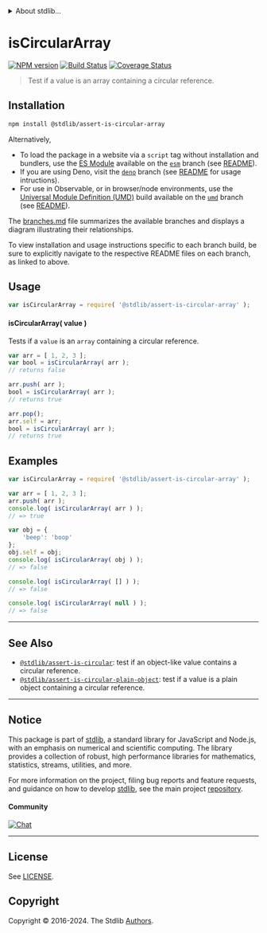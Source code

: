 <!--

@license Apache-2.0

Copyright (c) 2018 The Stdlib Authors.

Licensed under the Apache License, Version 2.0 (the "License");
you may not use this file except in compliance with the License.
You may obtain a copy of the License at

   http://www.apache.org/licenses/LICENSE-2.0

Unless required by applicable law or agreed to in writing, software
distributed under the License is distributed on an "AS IS" BASIS,
WITHOUT WARRANTIES OR CONDITIONS OF ANY KIND, either express or implied.
See the License for the specific language governing permissions and
limitations under the License.

-->


<details>
  <summary>
    About stdlib...
  </summary>
  <p>We believe in a future in which the web is a preferred environment for numerical computation. To help realize this future, we've built stdlib. stdlib is a standard library, with an emphasis on numerical and scientific computation, written in JavaScript (and C) for execution in browsers and in Node.js.</p>
  <p>The library is fully decomposable, being architected in such a way that you can swap out and mix and match APIs and functionality to cater to your exact preferences and use cases.</p>
  <p>When you use stdlib, you can be absolutely certain that you are using the most thorough, rigorous, well-written, studied, documented, tested, measured, and high-quality code out there.</p>
  <p>To join us in bringing numerical computing to the web, get started by checking us out on <a href="https://github.com/stdlib-js/stdlib">GitHub</a>, and please consider <a href="https://opencollective.com/stdlib">financially supporting stdlib</a>. We greatly appreciate your continued support!</p>
</details>

# isCircularArray

[![NPM version][npm-image]][npm-url] [![Build Status][test-image]][test-url] [![Coverage Status][coverage-image]][coverage-url] <!-- [![dependencies][dependencies-image]][dependencies-url] -->

> Test if a value is an array containing a circular reference.

<section class="installation">

## Installation

```bash
npm install @stdlib/assert-is-circular-array
```

Alternatively,

-   To load the package in a website via a `script` tag without installation and bundlers, use the [ES Module][es-module] available on the [`esm`][esm-url] branch (see [README][esm-readme]).
-   If you are using Deno, visit the [`deno`][deno-url] branch (see [README][deno-readme] for usage intructions).
-   For use in Observable, or in browser/node environments, use the [Universal Module Definition (UMD)][umd] build available on the [`umd`][umd-url] branch (see [README][umd-readme]).

The [branches.md][branches-url] file summarizes the available branches and displays a diagram illustrating their relationships.

To view installation and usage instructions specific to each branch build, be sure to explicitly navigate to the respective README files on each branch, as linked to above.

</section>

<section class="usage">

## Usage

```javascript
var isCircularArray = require( '@stdlib/assert-is-circular-array' );
```

#### isCircularArray( value )

Tests if a `value` is an `array` containing a circular reference.

```javascript
var arr = [ 1, 2, 3 ];
var bool = isCircularArray( arr );
// returns false

arr.push( arr );
bool = isCircularArray( arr );
// returns true

arr.pop();
arr.self = arr;
bool = isCircularArray( arr );
// returns true
```

</section>

<!-- /.usage -->

<section class="examples">

## Examples

<!-- eslint no-undef: "error" -->

```javascript
var isCircularArray = require( '@stdlib/assert-is-circular-array' );

var arr = [ 1, 2, 3 ];
arr.push( arr );
console.log( isCircularArray( arr ) );
// => true

var obj = {
    'beep': 'boop'
};
obj.self = obj;
console.log( isCircularArray( obj ) );
// => false

console.log( isCircularArray( [] ) );
// => false

console.log( isCircularArray( null ) );
// => false
```

</section>

<!-- /.examples -->

<!-- Section for related `stdlib` packages. Do not manually edit this section, as it is automatically populated. -->

<section class="related">

* * *

## See Also

-   <span class="package-name">[`@stdlib/assert-is-circular`][@stdlib/assert/is-circular]</span><span class="delimiter">: </span><span class="description">test if an object-like value contains a circular reference.</span>
-   <span class="package-name">[`@stdlib/assert-is-circular-plain-object`][@stdlib/assert/is-circular-plain-object]</span><span class="delimiter">: </span><span class="description">test if a value is a plain object containing a circular reference.</span>

</section>

<!-- /.related -->

<!-- Section for all links. Make sure to keep an empty line after the `section` element and another before the `/section` close. -->


<section class="main-repo" >

* * *

## Notice

This package is part of [stdlib][stdlib], a standard library for JavaScript and Node.js, with an emphasis on numerical and scientific computing. The library provides a collection of robust, high performance libraries for mathematics, statistics, streams, utilities, and more.

For more information on the project, filing bug reports and feature requests, and guidance on how to develop [stdlib][stdlib], see the main project [repository][stdlib].

#### Community

[![Chat][chat-image]][chat-url]

---

## License

See [LICENSE][stdlib-license].


## Copyright

Copyright &copy; 2016-2024. The Stdlib [Authors][stdlib-authors].

</section>

<!-- /.stdlib -->

<!-- Section for all links. Make sure to keep an empty line after the `section` element and another before the `/section` close. -->

<section class="links">

[npm-image]: http://img.shields.io/npm/v/@stdlib/assert-is-circular-array.svg
[npm-url]: https://npmjs.org/package/@stdlib/assert-is-circular-array

[test-image]: https://github.com/stdlib-js/assert-is-circular-array/actions/workflows/test.yml/badge.svg?branch=v0.2.1
[test-url]: https://github.com/stdlib-js/assert-is-circular-array/actions/workflows/test.yml?query=branch:v0.2.1

[coverage-image]: https://img.shields.io/codecov/c/github/stdlib-js/assert-is-circular-array/main.svg
[coverage-url]: https://codecov.io/github/stdlib-js/assert-is-circular-array?branch=main

<!--

[dependencies-image]: https://img.shields.io/david/stdlib-js/assert-is-circular-array.svg
[dependencies-url]: https://david-dm.org/stdlib-js/assert-is-circular-array/main

-->

[chat-image]: https://img.shields.io/gitter/room/stdlib-js/stdlib.svg
[chat-url]: https://app.gitter.im/#/room/#stdlib-js_stdlib:gitter.im

[stdlib]: https://github.com/stdlib-js/stdlib

[stdlib-authors]: https://github.com/stdlib-js/stdlib/graphs/contributors

[umd]: https://github.com/umdjs/umd
[es-module]: https://developer.mozilla.org/en-US/docs/Web/JavaScript/Guide/Modules

[deno-url]: https://github.com/stdlib-js/assert-is-circular-array/tree/deno
[deno-readme]: https://github.com/stdlib-js/assert-is-circular-array/blob/deno/README.md
[umd-url]: https://github.com/stdlib-js/assert-is-circular-array/tree/umd
[umd-readme]: https://github.com/stdlib-js/assert-is-circular-array/blob/umd/README.md
[esm-url]: https://github.com/stdlib-js/assert-is-circular-array/tree/esm
[esm-readme]: https://github.com/stdlib-js/assert-is-circular-array/blob/esm/README.md
[branches-url]: https://github.com/stdlib-js/assert-is-circular-array/blob/main/branches.md

[stdlib-license]: https://raw.githubusercontent.com/stdlib-js/assert-is-circular-array/main/LICENSE

<!-- <related-links> -->

[@stdlib/assert/is-circular]: https://github.com/stdlib-js/assert-is-circular

[@stdlib/assert/is-circular-plain-object]: https://github.com/stdlib-js/assert-is-circular-plain-object

<!-- </related-links> -->

</section>

<!-- /.links -->
